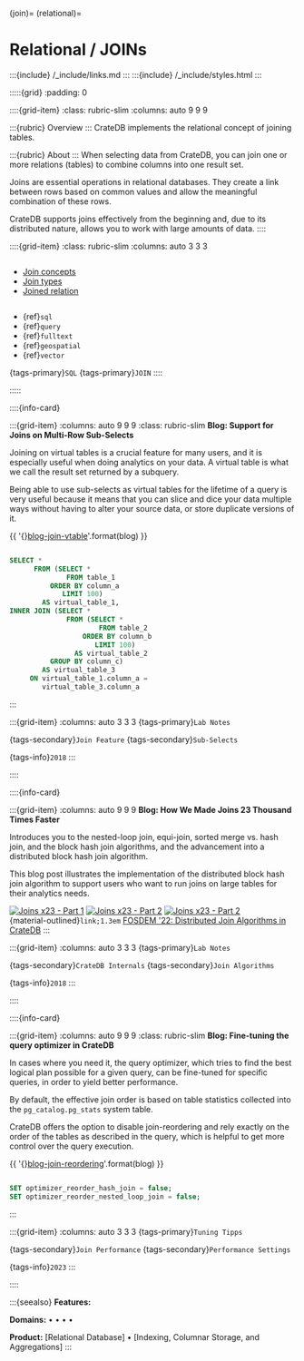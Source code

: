 (join)=
(relational)=

# Relational / JOINs

:::{include} /_include/links.md
:::
:::{include} /_include/styles.html
:::

:::::{grid}
:padding: 0

::::{grid-item}
:class: rubric-slim
:columns: auto 9 9 9


:::{rubric} Overview
:::
CrateDB implements the relational concept of joining tables.

:::{rubric} About
:::
When selecting data from CrateDB, you can join one or more relations
(tables) to combine columns into one result set.

Joins are essential operations in relational databases. They create a
link between rows based on common values and allow the meaningful
combination of these rows.

CrateDB supports joins effectively from the beginning and, due to its
distributed nature, allows you to work with large amounts of data.
::::



::::{grid-item}
:class: rubric-slim
:columns: auto 3 3 3

```{rubric} Reference Manual
```
- [Join concepts][manual-join-concept]
- [Join types][manual-join-types]
- [Joined relation][manual-joined-relation]

```{rubric} Related
```
- {ref}`sql`
- {ref}`query`
- {ref}`fulltext`
- {ref}`geospatial`
- {ref}`vector`

{tags-primary}`SQL`
{tags-primary}`JOIN`
::::

:::::


::::{info-card}

:::{grid-item}
:columns: auto 9 9 9
:class: rubric-slim
**Blog: Support for Joins on Multi-Row Sub-Selects**

Joining on virtual tables is a crucial feature for many users, and it is
especially useful when doing analytics on your data.
A virtual table is what we call the result set returned by a subquery.

Being able to use sub-selects as virtual tables for the lifetime of a query
is very useful because it means that you can slice and dice your data multiple
ways without having to alter your source data, or store duplicate versions of
it.

{{ '{}[blog-join-vtable]'.format(blog) }}

```{rubric} Example
```
```sql
SELECT *
      FROM (SELECT *
              FROM table_1
          ORDER BY column_a
             LIMIT 100)
        AS virtual_table_1,
INNER JOIN (SELECT *
              FROM (SELECT *
                      FROM table_2
                  ORDER BY column_b
                     LIMIT 100)
                AS virtual_table_2
          GROUP BY column_c)
        AS virtual_table_3
     ON virtual_table_1.column_a = 
        virtual_table_3.column_a
```
:::

:::{grid-item}
:columns: auto 3 3 3
{tags-primary}`Lab Notes`

{tags-secondary}`Join Feature`
{tags-secondary}`Sub-Selects`

{tags-info}`2018`
:::

::::


::::{info-card}

:::{grid-item}
:columns: auto 9 9 9
**Blog: How We Made Joins 23 Thousand Times Faster**

Introduces you to the nested-loop join, equi-join, sorted merge vs.
hash join, and the block hash join algorithms, and the advancement
into a distributed block hash join algorithm.

This blog post illustrates the implementation of the distributed
block hash join algorithm to support users who want to run joins
on large tables for their analytics needs.

[![Joins x23 - Part 1](https://img.shields.io/badge/Open-Part%201-darkblue?logo=GitHub)][blog-joins-faster-part1]
[![Joins x23 - Part 2](https://img.shields.io/badge/Open-Part%202-darkblue?logo=GitHub)][blog-joins-faster-part2]
[![Joins x23 - Part 2](https://img.shields.io/badge/Open-Part%203-darkblue?logo=GitHub)][blog-joins-faster-part3] \
{material-outlined}`link;1.3em` [FOSDEM '22: Distributed Join Algorithms in CrateDB]
:::

:::{grid-item}
:columns: auto 3 3 3
{tags-primary}`Lab Notes`

{tags-secondary}`CrateDB Internals`
{tags-secondary}`Join Algorithms`

{tags-info}`2018`
:::

::::


::::{info-card}

:::{grid-item}
:columns: auto 9 9 9
:class: rubric-slim
**Blog: Fine-tuning the query optimizer in CrateDB**

In cases where you need it, the query optimizer, which tries to find the best
logical plan possible for a given query, can be fine-tuned for specific
queries, in order to yield better performance.

By default, the effective join order is based on table statistics collected
into the `pg_catalog.pg_stats` system table.

CrateDB offers the option to disable join-reordering and rely exactly on the
order of the tables as described in the query, which is helpful to get more
control over the query execution.

{{ '{}[blog-join-reordering]'.format(blog) }}

```{rubric} Example
```
```sql
SET optimizer_reorder_hash_join = false;
SET optimizer_reorder_nested_loop_join = false;
```
:::


:::{grid-item}
:columns: auto 3 3 3
{tags-primary}`Tuning Tipps`

{tags-secondary}`Join Performance`
{tags-secondary}`Performance Settings`

{tags-info}`2023`
:::

::::


:::{seealso}
**Features:**
[](#querying)

**Domains:**
[](#metrics-store) •
[](#analytics) •
[](#industrial) •
[](#timeseries) •
[](#machine-learning)

**Product:**
[Relational Database] •
[Indexing, Columnar Storage, and Aggregations]
:::


[blog-joins-faster-part1]: https://cratedb.com/blog/joins-faster-part-one
[blog-joins-faster-part2]: https://cratedb.com/blog/lab-notes-how-we-made-joins-23-thousand-times-faster-part-two
[blog-joins-faster-part3]: https://cratedb.com/blog/lab-notes-how-we-made-joins-23-thousand-times-faster-part-three
[blog-join-reordering]: https://cratedb.com/blog/join-performance-to-the-rescue
[blog-join-vtable]: https://cratedb.com/blog/joins-multi-row-subselects
[FOSDEM '22: Distributed Join Algorithms in CrateDB]: https://cratedb.com/resources/videos/distributed-join-algorithms
[manual-join-concept]: inv:crate-reference#concept-joins
[manual-join-types]: inv:crate-reference#sql_joins
[manual-joined-relation]: inv:crate-reference#sql-select-joined-relation
